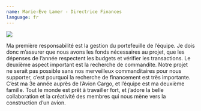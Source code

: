 ```yaml
---
name: Marie-Ève Lamer - Directrice Finances
language: fr
---
```

![](https://res.cloudinary.com/decninixz/image/upload/v1595286016/110201398_275060977156188_3316641679507844472_n_mzfk8i.jpg)

Ma première responsabilité est la gestion du portefeuille de l’équipe. Je dois donc m’assurer que nous avons les fonds nécessaires au projet, que les dépenses de l’année respectent les budgets et vérifier les transactions. Le deuxième aspect important est la recherche de commandite. Notre projet ne serait pas possible sans nos merveilleux commanditaires pour nous supporter, c’est pourquoi la recherche de financement est très importante. C’est ma 3e année auprès de l’Avion Cargo, et l’équipe est ma deuxième famille. Tout le monde est prêt à travailler fort, et j’adore la belle collaboration et la créativité des membres qui nous mène vers la construction d’un avion.